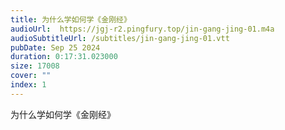 ```yaml
---
title: 为什么学如何学《金刚经》
audioUrl:  https://jgj-r2.pingfury.top/jin-gang-jing-01.m4a
audioSubtitleUrl: /subtitles/jin-gang-jing-01.vtt
pubDate: Sep 25 2024
duration: 0:17:31.023000
size: 17008
cover: ""
index: 1
---
```

为什么学如何学《金刚经》
